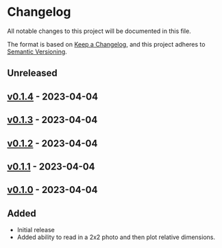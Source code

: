 # Changelog

All notable changes to this project will be documented in this file.

The format is based on [Keep a Changelog](https://keepachangelog.com/en/1.0.0/),
and this project adheres to [Semantic Versioning](https://semver.org/spec/v2.0.0.html).

## Unreleased

## [v0.1.4](https://github.com/ro-mish/GridSculpt/releases/tag/v0.1.4) - 2023-04-04

## [v0.1.3](https://github.com/ro-mish/GridSculpt/releases/tag/v0.1.3) - 2023-04-04

## [v0.1.2](https://github.com/ro-mish/GridSculpt/releases/tag/v0.1.2) - 2023-04-04

## [v0.1.1](https://github.com/ro-mish/GridSculpt/releases/tag/v0.1.1) - 2023-04-04

## [v0.1.0](https://github.com/ro-mish/GridSculpt/releases/tag/v0.1.0) - 2023-04-04

## Added

- Initial release
- Added ability to read in a 2x2 photo and then plot relative dimensions.

